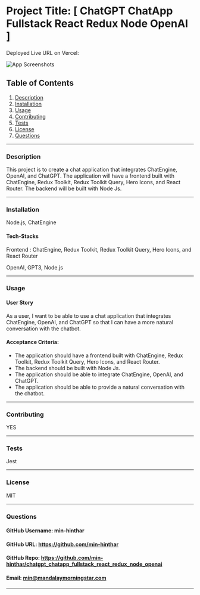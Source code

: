 # Project Title: [ ChatGPT ChatApp Fullstack React Redux Node OpenAI ]

Deployed Live URL on Vercel: 

![App Screenshots](./client/public/ChatGPT_1.jpg)


## Table of Contents
1. [Description](#description)
2. [Installation](#installation)
3. [Usage](#usage)
4. [Contributing](#contributing)
5. [Tests](#tests)
6. [License](#license)
7. [Questions](#questions)

-----

### Description 
This project is to create a chat application that integrates ChatEngine, OpenAI, and ChatGPT. The application will have a frontend built with ChatEngine, Redux Toolkit, Redux Toolkit Query, Hero Icons, and React Router. The backend will be built with Node Js.


-----

### Installation
Node.js, ChatEngine


#### Tech-Stacks
Frontend : ChatEngine, Redux Toolkit, Redux Toolkit Query, Hero Icons, and React Router

OpenAI, GPT3, Node.js

-----

### Usage 

#### User Story

As a user, I want to be able to use a chat application that integrates ChatEngine, OpenAI, and ChatGPT so that I can have a more natural conversation with the chatbot.

#### Acceptance Criteria:

- The application should have a frontend built with ChatEngine, Redux Toolkit, Redux Toolkit Query, Hero Icons, and React Router.
- The backend should be built with Node Js.
- The application should be able to integrate ChatEngine, OpenAI, and ChatGPT.
- The application should be able to provide a natural conversation with the chatbot.

-----

### Contributing 
YES 

-----

### Tests 
Jest

-----

### License 
MIT 

-----

### Questions 

#### GitHub Username: min-hinthar 

#### GitHub URL: https://github.com/min-hinthar

#### GitHub Repo: https://github.com/min-hinthar/chatgpt_chatapp_fullstack_react_redux_node_openai

#### Email: min@mandalaymorningstar.com

-----



